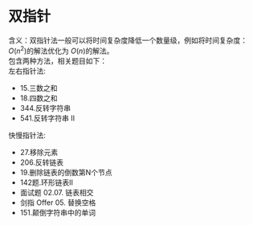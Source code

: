 # 双指针

含义：双指针法一般可以将时间复杂度降低一个数量级，例如将时间复杂度：$O(n^2)$的解法优化为 $O(n)$的解法。  
包含两种方法，相关题目如下：  
左右指针法:
* 15.三数之和
* 18.四数之和
* 344.反转字符串
* 541.反转字符串 II    


快慢指针法:
* 27.移除元素
* 206.反转链表
* 19.删除链表的倒数第N个节点
* 142题.环形链表II
* 面试题 02.07. 链表相交
* 剑指 Offer 05. 替换空格
* 151.颠倒字符串中的单词
